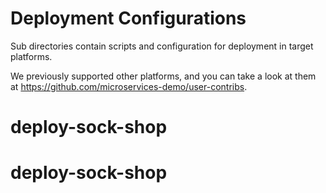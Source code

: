 # Deployment Configurations

Sub directories contain scripts and configuration for deployment in target platforms. 

We previously supported other platforms, and you can take a look at them at https://github.com/microservices-demo/user-contribs.
# deploy-sock-shop
# deploy-sock-shop
